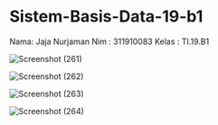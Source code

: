 # Sistem-Basis-Data-19-b1

Nama: Jaja Nurjaman
Nim : 311910083
Kelas : TI.19.B1


![Screenshot (261)](https://user-images.githubusercontent.com/81528179/123665969-fb555400-d862-11eb-839a-059ef40dcc54.png)


![Screenshot (262)](https://user-images.githubusercontent.com/81528179/123665997-014b3500-d863-11eb-9420-8b9593e08a47.png)


![Screenshot (263)](https://user-images.githubusercontent.com/81528179/123666018-06a87f80-d863-11eb-9d08-75de8d918dbe.png)


![Screenshot (264)](https://user-images.githubusercontent.com/81528179/123666033-0c9e6080-d863-11eb-81eb-fa880074189d.png)
